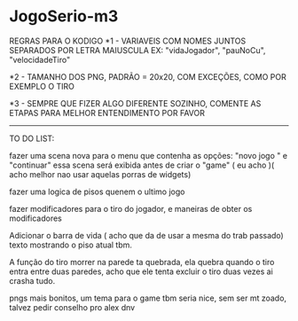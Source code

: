 # JogoSerio-m3

REGRAS PARA O KODIGO
*1 - VARIAVEIS COM NOMES JUNTOS SEPARADOS POR LETRA MAIUSCULA
EX: "vidaJogador", "pauNoCu", "velocidadeTiro"

*2 - TAMANHO DOS PNG, PADRÃO = 20x20, COM EXCEÇÕES, COMO POR EXEMPLO
O TIRO

*3 - SEMPRE QUE FIZER ALGO DIFERENTE SOZINHO, COMENTE AS ETAPAS PARA
MELHOR ENTENDIMENTO POR FAVOR
_______________________________________________________________________

   TO DO LIST:
   
   fazer uma scena nova para o menu que contenha as opções: "novo jogo " e "continuar" 
   essa scena será exibida antes de criar o "game" ( eu acho )( acho melhor nao usar aquelas porras de widgets) 
    
   fazer uma logica de pisos quenem o ultimo jogo 
    
   fazer modificadores para o tiro do jogador, e maneiras de obter os modificadores 
    
   Adicionar o barra de vida ( acho que da de usar a mesma do trab passado)
   texto mostrando o piso atual tbm.
   
   A função do tiro morrer na parede ta quebrada, ela quebra quando o tiro entra entre duas paredes, acho 
   que ele tenta excluir o tiro duas vezes ai crasha tudo.
   
   pngs mais bonitos, um tema para o game tbm seria nice, sem ser mt zoado, talvez pedir conselho pro alex dnv
   
   
   
